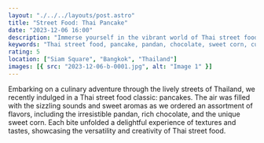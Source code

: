 ```yaml
---
layout: "./../../layouts/post.astro"
title: "Street Food: Thai Pancake"
date: "2023-12-06 16:00"
description: "Immerse yourself in the vibrant world of Thai street food with our assorted pancake flavors – pandan, chocolate, and sweet corn. Explore the culinary charm that makes these treats a must-try on the bustling streets of Thailand."
keywords: "Thai street food, pancake, pandan, chocolate, sweet corn, culinary adventure, Thai flavors, street food paradise, assorted flavors, culinary diversity, Thai dessert, sizzling treats."
rating: 5
location: ["Siam Square", "Bangkok", "Thailand"]
images: [{ src: "2023-12-06-b-0001.jpg", alt: "Image 1" }]
---
```


Embarking on a culinary adventure through the lively streets of Thailand, we recently indulged in a Thai street food classic: pancakes. The air was filled with the sizzling sounds and sweet aromas as we ordered an assortment of flavors, including the irresistible pandan, rich chocolate, and the unique sweet corn. Each bite unfolded a delightful experience of textures and tastes, showcasing the versatility and creativity of Thai street food.
